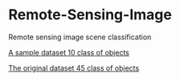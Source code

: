 # Remote-Sensing-Image
Remote sensing image scene classification

[A sample dataset 10 class of objects](https://drive.google.com/file/d/1Mc3YPANV1yUojEJOfBBSFAV1bvnN0h3b/view?usp=sharing (GoogleDrive))

[The original dataset 45 class of objects](https://1drv.ms/u/s!AmgKYzARBl5ca3HNaHIlzp_IXjs (OneDrive))
